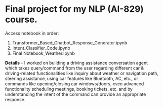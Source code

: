 # Final project for my NLP (AI-829) course.

Access notebook in order:
1. Transformer_Based_Chatbot_Response_Generator.ipynb
2. Intent_Classifier_Code.ipynb
3. Final Notebook_Weather.ipynb

**Details** - I worked on building a driving assistance conversation agent which takes query/command from the user regarding different car & driving-related functionalities like inquiry about weather or navigation path, steering assistance, using car features like Bluetooth, AC, etc., or commands like opening/closing car windows/doors, even advanced functionality scheduling meetings, booking tickets, etc. and by understanding the intent of the command can provide an appropriate response.
